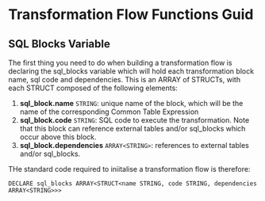 # Transformation Flow Functions Guid

## SQL Blocks Variable
The first thing you need to do when building a transformation flow is declaring the sql_blocks variable which will hold each transformation block name, sql code and dependencies.  This is an ARRAY of STRUCTs, with each STRUCT composed of the following elements:

1. **sql_block.name** `STRING`: unique name of the block, which will be the name of the corresponding Common Table Expression
1. **sql_block.code** `STRING`: SQL code to execute the transformation.  Note that this block can reference external tables and/or sql_blocks which occur above this block.
1. **sql_block.dependencies** `ARRAY<STRING>`: references to external tables and/or sql_blocks.

THe standard code required to iniitalise a transformation flow is therefore:

```
DECLARE sql_blocks ARRAY<STRUCT<name STRING, code STRING, dependencies ARRAY<STRING>>>
```


